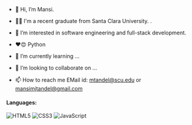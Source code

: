 - 👋 Hi, I’m Mansi.
- 👩‍💻 I'm a recent graduate from Santa Clara University.
. 

- 👀 I’m interested in software engineering and full-stack development.
- ❤️😍 Python
- 🌱 I’m currently learning ...
- 💞️ I’m looking to collaborate on ...
- 📫 How to reach me  EMail id: mtandel@scu.edu or mansimjtandel@gmail.com
 #### Languages:
![HTML5](https://img.shields.io/badge/html5-%23E34F26.svg?style=for-the-badge&logo=html5&logoColor=white)
![CSS3](https://img.shields.io/badge/css3-%231572B6.svg?style=for-the-badge&logo=css3&logoColor=white)
![JavaScript](https://img.shields.io/badge/javascript-%23323330.svg?style=for-the-badge&logo=javascript&logoColor=%23F7DF1E)

<!---
MansiTandel/MansiTandel is a ✨ special ✨ repository because its `README.md` (this file) appears on your GitHub profile.
You can click the Preview link to take a look at your changes.
--->
